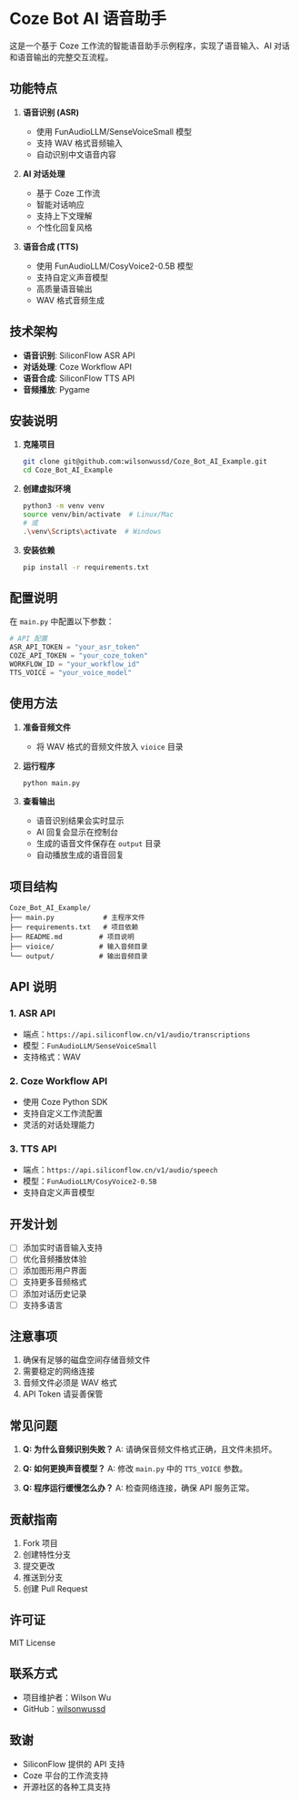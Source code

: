 # Coze Bot AI 语音助手

这是一个基于 Coze 工作流的智能语音助手示例程序，实现了语音输入、AI 对话和语音输出的完整交互流程。

## 功能特点

1. **语音识别 (ASR)**
   - 使用 FunAudioLLM/SenseVoiceSmall 模型
   - 支持 WAV 格式音频输入
   - 自动识别中文语音内容

2. **AI 对话处理**
   - 基于 Coze 工作流
   - 智能对话响应
   - 支持上下文理解
   - 个性化回复风格

3. **语音合成 (TTS)**
   - 使用 FunAudioLLM/CosyVoice2-0.5B 模型
   - 支持自定义声音模型
   - 高质量语音输出
   - WAV 格式音频生成

## 技术架构

- **语音识别**: SiliconFlow ASR API
- **对话处理**: Coze Workflow API
- **语音合成**: SiliconFlow TTS API
- **音频播放**: Pygame

## 安装说明

1. **克隆项目**
   ```bash
   git clone git@github.com:wilsonwussd/Coze_Bot_AI_Example.git
   cd Coze_Bot_AI_Example
   ```

2. **创建虚拟环境**
   ```bash
   python3 -m venv venv
   source venv/bin/activate  # Linux/Mac
   # 或
   .\venv\Scripts\activate  # Windows
   ```

3. **安装依赖**
   ```bash
   pip install -r requirements.txt
   ```

## 配置说明

在 `main.py` 中配置以下参数：

```python
# API 配置
ASR_API_TOKEN = "your_asr_token"
COZE_API_TOKEN = "your_coze_token"
WORKFLOW_ID = "your_workflow_id"
TTS_VOICE = "your_voice_model"
```

## 使用方法

1. **准备音频文件**
   - 将 WAV 格式的音频文件放入 `vioice` 目录

2. **运行程序**
   ```bash
   python main.py
   ```

3. **查看输出**
   - 语音识别结果会实时显示
   - AI 回复会显示在控制台
   - 生成的语音文件保存在 `output` 目录
   - 自动播放生成的语音回复

## 项目结构

```
Coze_Bot_AI_Example/
├── main.py            # 主程序文件
├── requirements.txt   # 项目依赖
├── README.md         # 项目说明
├── vioice/           # 输入音频目录
└── output/           # 输出音频目录
```

## API 说明

### 1. ASR API
- 端点：`https://api.siliconflow.cn/v1/audio/transcriptions`
- 模型：`FunAudioLLM/SenseVoiceSmall`
- 支持格式：WAV

### 2. Coze Workflow API
- 使用 Coze Python SDK
- 支持自定义工作流配置
- 灵活的对话处理能力

### 3. TTS API
- 端点：`https://api.siliconflow.cn/v1/audio/speech`
- 模型：`FunAudioLLM/CosyVoice2-0.5B`
- 支持自定义声音模型

## 开发计划

- [ ] 添加实时语音输入支持
- [ ] 优化音频播放体验
- [ ] 添加图形用户界面
- [ ] 支持更多音频格式
- [ ] 添加对话历史记录
- [ ] 支持多语言

## 注意事项

1. 确保有足够的磁盘空间存储音频文件
2. 需要稳定的网络连接
3. 音频文件必须是 WAV 格式
4. API Token 请妥善保管

## 常见问题

1. **Q: 为什么音频识别失败？**
   A: 请确保音频文件格式正确，且文件未损坏。

2. **Q: 如何更换声音模型？**
   A: 修改 `main.py` 中的 `TTS_VOICE` 参数。

3. **Q: 程序运行缓慢怎么办？**
   A: 检查网络连接，确保 API 服务正常。

## 贡献指南

1. Fork 项目
2. 创建特性分支
3. 提交更改
4. 推送到分支
5. 创建 Pull Request

## 许可证

MIT License

## 联系方式

- 项目维护者：Wilson Wu
- GitHub：[wilsonwussd](https://github.com/wilsonwussd)

## 致谢

- SiliconFlow 提供的 API 支持
- Coze 平台的工作流支持
- 开源社区的各种工具支持 
